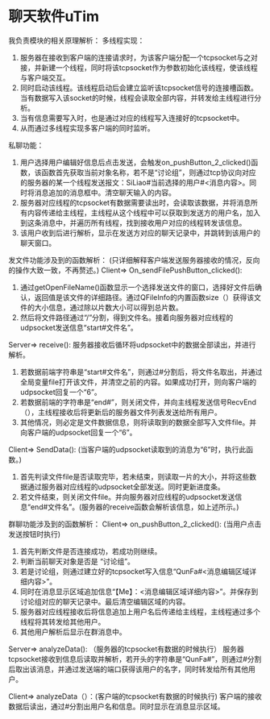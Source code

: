 # 聊天软件uTim
我负责模块的相关原理解析：
多线程实现：
1. 服务器在接收到客户端的连接请求时，为该客户端分配一个tcpsocket与之对接，并新建一个线程，同时将该tcpsocket作为参数初始化该线程，使该线程与客户端交互。
2. 同时启动该线程。该线程启动后会建立监听该tcpsocket信号的连接槽函数。当有数据写入该socket的时候，线程会读取全部内容，并转发给主线程进行分析。
3. 当有信息需要写入时，也是通过对应的线程写入连接好的tcpsocket中。
4. 从而通过多线程实现多客户端的同时监听。

私聊功能：
1. 用户选择用户编辑好信息后点击发送，会触发on_pushButton_2_clicked()函数，该函数首先获取当前对象名称，若不是“讨论组”，则通过tcp协议向对应的服务器的某一个线程发送报文：SiLiao#当前选择的用户#&lt;消息内容&gt;。同时将消息追加的消息框中。清空聊天输入的内容。
2. 服务器对应线程的tcpsocket有数据需要读出时，会读取该数据，并将消息所有内容传递给主线程，主线程从这个线程中可以获取到发送方的用户名，加入到这条消息中，并遍历所有线程，找到接收用户对应的线程转发该信息。
3. 该用户收到后进行解析，显示在发送方对应的聊天记录中，并跳转到该用户的聊天窗口。

发文件功能涉及到的函数解析：
(只详细解释客户端发送服务器接收的情况，反向的操作大致一致，不再赘述。)
Client=>	On_sendFilePushButton_clicked():
1. 通过getOpenFileName()函数显示一个选择发送文件的窗口，选择好文件后确认，返回值是该文件的详细路径。通过QFileInfo的内置函数size（）获得该文件的大小信息，通过除以片数大小可以得到总片数。
2. 然后将文件路径通过“/”分割，得到文件名。接着向服务器对应线程的udpsocket发送信息“start#文件名”。

Server=>	receive():
服务器接收后循环将udpsocket中的数据全部读出，并进行解析。
1. 若数据前端字符串是“start#文件名”，则通过#分割后，将文件名取出，并通过全局变量file打开该文件，并清空之前的内容。如果成功打开，则向客户端的udpsocket回复一个“6”。
2. 若数据前端的字符串是“end#”，则关闭文件，并向主线程发送信号RecvEnd（），主线程接收后将更新后的服务器文件列表发送给所有用户。
3. 其他情况，则必定是文件数据信息，则将读取到的数据全部写入文件file。并向客户端的udpsocket回复一个“6”。

Client=>	SendData(): (当客户端的udpsocket读取到的消息为“6”时，执行此函数。)
1. 首先判读文件file是否读取完毕，若未结束，则读取一片的大小，并将这些数据通过服务器对应线程的udpsocket全部发送。同时更新进度条。
2. 若文件结束，则关闭文件file。并向服务器对应线程的udpsocket发送信息“end#文件名”。(服务器的receive函数会解析该信息，如上述所示。)

群聊功能涉及到的函数解析：
Client=>	on_pushButton_2_clicked(): (当用户点击发送按钮时执行)
1. 首先判断文件是否连接成功，若成功则继续。
2. 判断当前聊天对象是否是 “讨论组”。
3. 若是讨论组，则通过建立好的tcpsocket写入信息“QunFa#&lt;消息编辑区域详细内容&gt;”。
4. 同时在消息显示区域追加信息“【Me】：&lt;消息编辑区域详细内容&gt;”。并保存到讨论组对应的聊天记录中。最后清空编辑区域的内容。
5. 服务器对应线程接收后将信息追加上用户名后传递给主线程，主线程通过多个线程将其转发给其他用户。
6. 其他用户解析后显示在群消息中。

Server=>	analyzeData(): （服务器的tcpsocket有数据的时候执行）
服务器tcpsocket接收到信息后读取并解析，若开头的字符串是“QunFa#”，则通过#分割后取出该消息，并通过发送端的端口获得该用户的名字，同时转发给所有其他用户。

Client=>	analyzeData（）：(客户端的tcpsocket有数据的时候执行)
客户端的接收数据后读出，通过#分割出用户名和信息。同时显示在消息显示区域。
